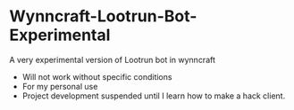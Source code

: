 # Wynncraft-Lootrun-Bot-Experimental
A very experimental version of Lootrun bot in wynncraft
- Will not work without specific conditions
- For my personal use
- Project development suspended until I learn how to make a hack client.
